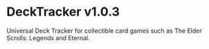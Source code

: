 # DeckTracker v1.0.3
Universal Deck Tracker for collectible card games such as The Elder Scrolls: Legends and Eternal.
